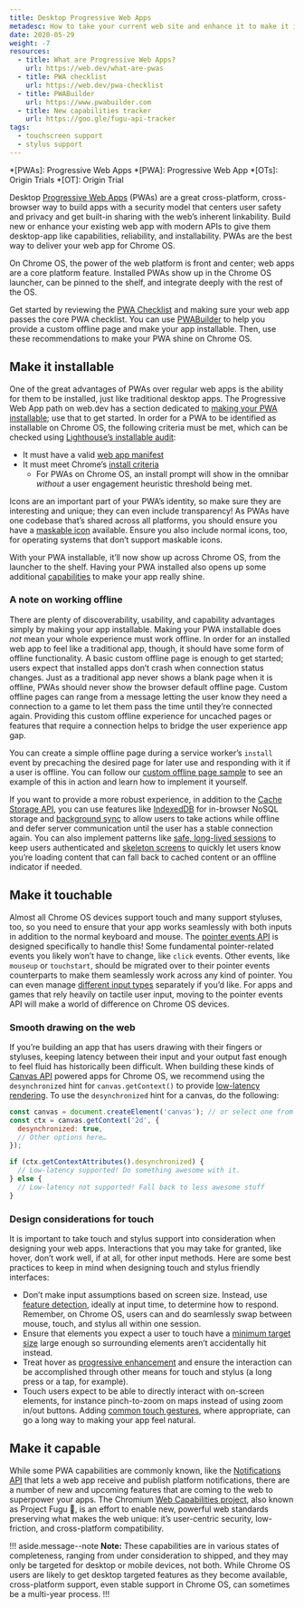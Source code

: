 ```yaml
---
title: Desktop Progressive Web Apps
metadesc: How to take your current web site and enhance it to make it installable, work great with touch and stylus, and make it even more capable.
date: 2020-05-29
weight: -7
resources:
  - title: What are Progressive Web Apps?
    url: https://web.dev/what-are-pwas
  - title: PWA checklist
    url: https://web.dev/pwa-checklist
  - title: PWABuilder
    url: https://www.pwabuilder.com
  - title: New capabilities tracker
    url: https://goo.gle/fugu-api-tracker
tags:
  - touchscreen support
  - stylus support
---
```


<!-- prettier-ignore -->
*[PWAs]: Progressive Web Apps
*[PWA]: Progressive Web App
*[OTs]: Origin Trials
*[OT]: Origin Trial

Desktop [Progressive Web Apps](https://web.dev/what-are-pwas/) (PWAs) are a great cross-platform, cross-browser way to build apps with a security model that centers user safety and privacy and get built-in sharing with the web’s inherent linkability. Build new or enhance your existing web app with modern APIs to give them desktop-app like capabilities, reliability, and installability. PWAs are the best way to deliver your web app for Chrome OS.

On Chrome OS, the power of the web platform is front and center; web apps are a core platform feature. Installed PWAs show up in the Chrome OS launcher, can be pinned to the shelf, and integrate deeply with the rest of the OS.

Get started by reviewing the [PWA Checklist](https://web.dev/pwa-checklist/) and making sure your web app passes the core PWA checklist. You can use [PWABuilder](https://www.pwabuilder.com/) to help you provide a custom offline page and make your app installable. Then, use these recommendations to make your PWA shine on Chrome OS.

## Make it installable

One of the great advantages of PWAs over regular web apps is the ability for them to be installed, just like traditional desktop apps. The Progressive Web App path on web.dev has a section dedicated to [making your PWA installable](https://web.dev/progressive-web-apps/#installable); use that to get started. In order for a PWA to be identified as installable on Chrome OS, the following criteria must be met, which can be checked using [Lighthouse’s installable audit](https://web.dev/installable-manifest/#how-the-lighthouse-web-app-manifest-audit-fails):

- It must have a valid [web app manifest](https://web.dev/add-manifest/)
- It must meet Chrome’s [install criteria](https://web.dev/install-criteria/)
  - For PWAs on Chrome OS, an install prompt will show in the omnibar _without_ a user engagement heuristic threshold being met.

Icons are an important part of your PWA’s identity, so make sure they are interesting and unique; they can even include transparency! As PWAs have one codebase that’s shared across all platforms, you should ensure you have a [maskable icon](https://web.dev/maskable-icon/) available. Ensure you also include normal icons, too, for operating systems that don’t support maskable icons.

With your PWA installable, it’ll now show up across Chrome OS, from the launcher to the shelf. Having your PWA installed also opens up some additional [capabilities](#make-it-capable) to make your app really shine.

### A note on working offline

There are plenty of discoverability, usability, and capability advantages simply by making your app installable. Making your PWA installable does _not_ mean your whole experience must work offline. In order for an installed web app to feel like a traditional app, though, it should have some form of offline functionality. A basic custom offline page is enough to get started; users expect that installed apps don’t crash when connection status changes. Just as a traditional app never shows a blank page when it is offline, PWAs should never show the browser default offline page. Custom offline pages can range from a message letting the user know they need a connection to a game to let them pass the time until they’re connected again. Providing this custom offline experience for uncached pages or features that require a connection helps to bridge the user experience app gap.

You can create a simple offline page during a service worker’s `install` event by precaching the desired page for later use and responding with it if a user is offline. You can follow our [custom offline page sample](https://googlechrome.github.io/samples/service-worker/custom-offline-page/) to see an example of this in action and learn how to implement it yourself.

If you want to provide a more robust experience, in addition to the [Cache Storage API](https://web.dev/service-workers-cache-storage/), you can use features like [IndexedDB](https://developers.google.com/web/ilt/pwa/working-with-indexeddb) for in-browser NoSQL storage and [background sync](https://developers.google.com/web/updates/2015/12/background-sync) to allow users to take actions while offline and defer server communication until the user has a stable connection again. You can also implement patterns like [safe, long-lived sessions](https://developers.google.com/web/updates/2016/06/2-cookie-handoff) to keep users authenticated and [skeleton screens](https://uxdesign.cc/what-you-should-know-about-skeleton-screens-a820c45a571a) to quickly let users know you’re loading content that can fall back to cached content or an offline indicator if needed.

## Make it touchable

Almost all Chrome OS devices support touch and many support styluses, too, so you need to ensure that your app works seamlessly with both inputs in addition to the normal keyboard and mouse. The [pointer events API](https://developer.mozilla.org/en-US/docs/Web/API/Pointer_events) is designed specifically to handle this! Some fundamental pointer-related events you likely won’t have to change, like `click` events. Other events, like `mouseup` or `touchstart`, should be migrated over to their pointer events counterparts to make them seamlessly work across any kind of pointer. You can even manage [different input types](https://developers.google.com/web/updates/2016/10/pointer-events#different_input_types) separately if you’d like. For apps and games that rely heavily on tactile user input, moving to the pointer events API will make a world of difference on Chrome OS devices.

### Smooth drawing on the web

If you’re building an app that has users drawing with their fingers or styluses, keeping latency between their input and your output fast enough to feel fluid has historically been difficult. When building these kinds of [Canvas API](https://developer.mozilla.org/en-US/docs/Web/API/Canvas_API) powered apps for Chrome OS, we recommend using the `desynchronized` hint for `canvas.getContext()` to provide [low-latency rendering](https://developers.google.com/web/updates/2019/05/desynchronized). To use the `desynchronized` hint for a canvas, do the following:

```js {title="JavaScript" .code-figure}
const canvas = document.createElement('canvas'); // or select one from the DOM
const ctx = canvas.getContext('2d', {
  desynchronized: true,
  // Other options here…
});

if (ctx.getContextAttributes().desynchronized) {
  // Low-latency supported! Do something awesome with it.
} else {
  // Low-latency not supported! Fall back to less awesome stuff
}
```

### Design considerations for touch

It is important to take touch and stylus support into consideration when designing your web apps. Interactions that you may take for granted, like hover, don’t work well, if at all, for other input methods. Here are some best practices to keep in mind when designing touch and stylus friendly interfaces:

- Don’t make input assumptions based on screen size. Instead, use [feature detection](https://developer.mozilla.org/en-US/docs/Learn/Tools_and_testing/Cross_browser_testing/Feature_detection), ideally at input time, to determine how to respond. Remember, on Chrome OS, users can and do seamlessly swap between mouse, touch, and stylus all within one session.
- Ensure that elements you expect a user to touch have a [minimum target size](https://material.io/design/usability/accessibility.html#layout-and-typography) large enough so surrounding elements aren’t accidentally hit instead.
- Treat hover as [progressive enhancement](https://alistapart.com/article/understandingprogressiveenhancement/) and ensure the interaction can be accomplished through other means for touch and stylus (a long press or a tap, for example).
- Touch users expect to be able to directly interact with on-screen elements, for instance pinch-to-zoom on maps instead of using zoom in/out buttons. Adding [common touch gestures](https://www.lukew.com/ff/entry.asp?1071), where appropriate, can go a long way to making your app feel natural.

## Make it capable

While some PWA capabilities are commonly known, like the [Notifications API](https://developer.mozilla.org/en-US/docs/Web/API/Notifications_API/Using_the_Notifications_API) that lets a web app receive and publish platform notifications, there are a number of new and upcoming features that are coming to the web to superpower your apps. The Chromium [Web Capabilities project](https://www.chromium.org/teams/web-capabilities-fugu), also known as Project Fugu 🐡, is an effort to enable new, powerful web standards preserving what makes the web unique: it’s user-centric security, low-friction, and cross-platform compatibility.

!!! aside.message--note
**Note:** These capabilities are in various states of completeness, ranging from under consideration to shipped, and they may only be targeted for desktop or mobile devices, not both. While Chrome OS users are likely to get desktop targeted features as they become available, cross-platform support, even stable support in Chrome OS, can sometimes be a multi-year process.
!!!
